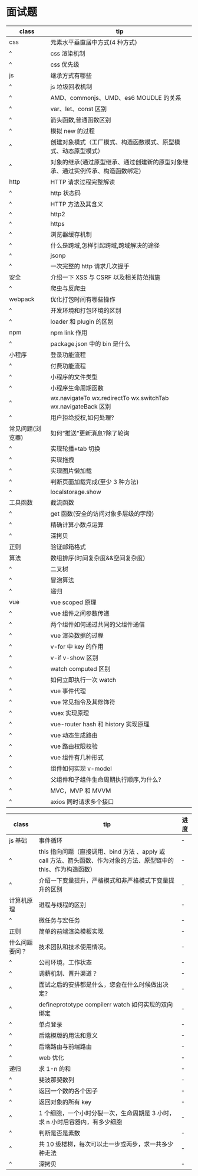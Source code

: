 # 面试题

| class            | tip                                                                            |
| ---------------- | ------------------------------------------------------------------------------ |
| css              | 元素水平垂直居中方式(4 种方式)                                                 |
| ^                | css 渲染机制                                                                   |
| ^                | css 优先级                                                                     |
| js               | 继承方式有哪些                                                                 |
| ^                | js 垃圾回收机制                                                                |
| ^                | AMD、commonjs、UMD、es6 MOUDLE 的关系                                          |
| ^                | var、let、const 区别                                                           |
| ^                | 箭头函数,普通函数区别                                                          |
| ^                | 模拟 new 的过程                                                                |
| ^                | 创建对象模式（工厂模式、构造函数模式、原型模式、动态原型模式）                 |
| ^                | 对象的继承(通过原型继承、通过创建新的原型对象继承、通过实例传承、构造函数绑定) |
| http             | HTTP 请求过程完整解读                                                          | - |
| ^                | http 状态码                                                                    |
| ^                | HTTP 方法及其含义                                                              |
| ^                | http2                                                                          |
| ^                | https                                                                          |
| ^                | 浏览器缓存机制                                                                 |
| ^                | 什么是跨域,怎样引起跨域,跨域解决的途径                                         |
| ^                | jsonp                                                                          |
| ^                | 一次完整的 http 请求几次握手                                                   |
| 安全             | 介绍一下 XSS 与 CSRF 以及相关防范措施                                          |
| ^                | 爬虫与反爬虫                                                                   |
| webpack          | 优化打包时间有哪些操作                                                         |
| ^                | 开发环境和打包环境的区别                                                       |
| ^                | loader 和 plugin 的区别                                                        |
| npm              | npm link 作用                                                                  |
| ^                | package.json 中的 bin 是什么                                                   |
| 小程序           | 登录功能流程                                                                   |
| ^                | 付费功能流程                                                                   |
| ^                | 小程序的文件类型                                                               |
| ^                | 小程序生命周期函数                                                             |
| ^                | wx.navigateTo wx.redirectTo wx.switchTab wx.navigateBack 区别                  |
| ^                | 用户拒绝授权,如何处理?                                                         |
| 常见问题(浏览器) | 如何“推送”更新消息?除了轮询                                                    |
| ^                | 实现轮播+tab 切换                                                              |
| ^                | 实现拖拽                                                                       |
| ^                | 实现图片懒加载                                                                 |
| ^                | 判断页面加载完成(至少 3 种方法)                                                |
| ^                | localstorage.show                                                              |
| 工具函数         | 截流函数                                                                       |
| ^                | get 函数(安全的访问对象多层级的字段)                                           |
| ^                | 精确计算小数点运算                                                             |
| ^                | 深拷贝                                                                         |
| 正则             | 验证邮箱格式                                                                   |
| 算法             | 数组排序(时间复杂度&&空间复杂度)                                               |
| ^                | 二叉树                                                                         |
| ^                | 冒泡算法                                                                       |
| ^                | 递归                                                                           |
| vue              | vue scoped 原理                                                                |
| ^                | vue 组件之间参数传递                                                           |
| ^                | 两个组件如何通过共同的父组件通信                                               |
| ^                | vue 渲染数据的过程                                                             |
| ^                | v-for 中 key 的作用                                                            |
| ^                | v-if v-show 区别                                                               |
| ^                | watch computed 区别                                                            |
| ^                | 如何立即执行一次 watch                                                         |
| ^                | vue 事件代理                                                                   |
| ^                | vue 常见指令及其修饰符                                                         |
| ^                | vuex 实现原理                                                                  |
| ^                | vue-router hash 和 history 实现原理                                            |
| ^                | vue 动态生成路由                                                               |
| ^                | vue 路由权限校验                                                               |
| ^                | vue 组件有几种形式                                                             |
| ^                | 组件如何实现 v-model                                                           |
| ^                | 父组件和子组件生命周期执行顺序,为什么?                                         |
| ^                | MVC，MVP 和 MVVM                                                               |
| ^                | axios 同时请求多个接口                                                         |

| class          | tip                                                                                                                | 进度 |
| -------------- | ------------------------------------------------------------------------------------------------------------------ | ---- |
| js 基础        | 事件循环                                                                                                           | -    |
| ^              | this 指向问题（直接调用、bind 方法 、apply 或 call 方法、箭头函数、作为对象的方法、原型链中的 this、作为构造函数） | -    |
| ^              | 介绍一下变量提升，严格模式和非严格模式下变量提升的区别                                                             | -    |
| 计算机原理     | 进程与线程的区别                                                                                                   | -    |
| ^              | 微任务与宏任务                                                                                                     | -    |
| 正则           | 简单的前端渲染模板实现                                                                                             | -    |
| 什么问题要问？ | 技术团队和技术使用情况。                                                                                           | -    |
| ^              | 公司环境，工作状态                                                                                                 | -    |
| ^              | 调薪机制、晋升渠道？                                                                                               | -    |
| ^              | 面试之后的安排都是什么，您会在什么时候做出决定?                                                                    | -    |
| ^              | defineprototype compilerr watch 如何实现的双向绑定                                                                 | -    |
| ^              | 单点登录                                                                                                           | -    |
| ^              | 后端模版的用法和意义                                                                                               | -    |
| ^              | 后端路由与前端路由                                                                                                 | -    |
| ^              | web 优化                                                                                                           | -    |
| 递归           | 求 1-n 的和                                                                                                        | -    |
| ^              | 斐波那契数列                                                                                                       | -    |
| ^              | 返回一个数的各个因子                                                                                               | -    |
| ^              | 返回对象的所有 key                                                                                                 | -    |
| ^              | 1 个细胞，一个小时分裂一次，生命周期是 3 小时，求 n 小时后容器内，有多少细胞                                       | -    |
| ^              | 判断是否是素数                                                                                                     | -    |
| ^              | 共 10 级楼梯，每次可以走一步或两步，求一共多少种走法                                                               | -    |
| ^              | 深拷贝                                                                                                             | -    |
